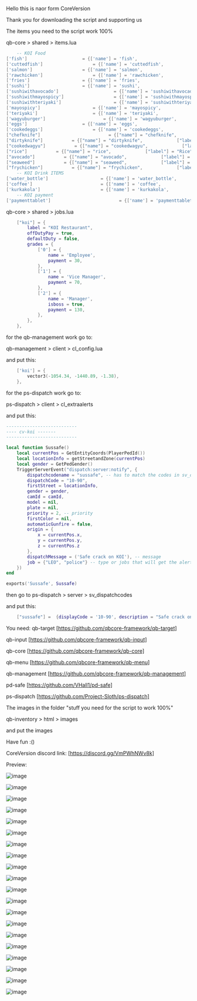 Hello this is naor form CoreVersion

Thank you for downloading the script and supporting us 

The items you need to the script work 100%

qb-core > shared > items.lua

```lua
    -- KOI Food
['fish'] 				 	 = {['name'] = 'fish', 			  	  		['label'] = 'Raw Fish', 				['weight'] = 2200, 		['type'] = 'item', 		['image'] = 'rawfish.png', 			['unique'] = false, 	['useable'] = true, 	['shouldClose'] = true,	   ['combinable'] = nil,   ['description'] = 'Ching Chang Raw fish'},
['cuttedfish'] 				 	 = {['name'] = 'cuttedfish', 			  	  		['label'] = 'Cutted Fish', 				['weight'] = 2200, 		['type'] = 'item', 		['image'] = 'cuttedfish.png', 			['unique'] = false, 	['useable'] = true, 	['shouldClose'] = true,	   ['combinable'] = nil,   ['description'] = 'Ching Chang Cutted Fish'},
['salmon'] 				 	 = {['name'] = 'salmon', 			  	  		['label'] = 'Salmon', 				['weight'] = 2200, 		['type'] = 'item', 		['image'] = 'salmon.png', 			['unique'] = false, 	['useable'] = true, 	['shouldClose'] = true,	   ['combinable'] = nil,   ['description'] = 'Ching Chang salmon'},
['rawchicken'] 				 	 = {['name'] = 'rawchicken', 			  	  		['label'] = 'Raw Chicken', 				['weight'] = 2200, 		['type'] = 'item', 		['image'] = 'rawhicken.png', 			['unique'] = false, 	['useable'] = true, 	['shouldClose'] = true,	   ['combinable'] = nil,   ['description'] = 'Ching Chang Raw Chicken'},
['fries'] 				 	 = {['name'] = 'fries', 			  	  		['label'] = 'Fries', 				['weight'] = 2200, 		['type'] = 'item', 		['image'] = 'fries.png', 			['unique'] = false, 	['useable'] = true, 	['shouldClose'] = true,	   ['combinable'] = nil,   ['description'] = 'Ching Chang Fries'},
['sushi'] 				 	 = {['name'] = 'sushi', 			  	  		['label'] = 'Sushi', 				['weight'] = 2200, 		['type'] = 'item', 		['image'] = 'sushi.png', 			['unique'] = false, 	['useable'] = true, 	['shouldClose'] = true,	   ['combinable'] = nil, ['description'] = 'Ching Chang Sushi'},
['sushiwithavocado'] 				 	 = {['name'] = 'sushiwithavocado', 			  	  		['label'] = 'Sushi with avocado', 				['weight'] = 2200, 		['type'] = 'item', 		['image'] = 'sushi.png', 			['unique'] = false, 	['useable'] = true, 	['shouldClose'] = true,	   ['combinable'] = nil,   ['description'] = 'Ching Chang Sushi with avocado'},
['sushiwithmayospicy'] 				 	 = {['name'] = 'sushiwithmayospicy', 			  	  		['label'] = 'Sushi with mayo spicy', 				['weight'] = 2200, 		['type'] = 'item', 		['image'] = 'sushi.png', 			['unique'] = false, 	['useable'] = true, 	['shouldClose'] = true,	   ['combinable'] = nil,   ['description'] = 'Sushi with mayo spicy'},
['sushiwithteriyaki'] 				 	 = {['name'] = 'sushiwithteriyaki', 			  	  		['label'] = 'Sushi with Teriyaki', 				['weight'] = 2200, 		['type'] = 'item', 		['image'] = 'sushi.png', 			['unique'] = false, 	['useable'] = true, 	['shouldClose'] = true,	   ['combinable'] = nil,   ['description'] = 'Sushi with Teriyaki'},
['mayospicy'] 				 	 = {['name'] = 'mayospicy', 			  	  		['label'] = 'mayo spicy', 				['weight'] = 2200, 		['type'] = 'item', 		['image'] = 'mayospicy.png', 			['unique'] = false, 	['useable'] = true, 	['shouldClose'] = true,	   ['combinable'] = {accept = {'sushi', 'sushiwithavocado'}, reward = 'sushiwithmayospicy',   anim = {['dict'] = 'anim@amb@business@weed@weed_inspecting_high_dry@', ['lib'] = 'weed_inspecting_high_base_inspector', ['text'] = 'Mix sushi', ['timeOut'] = 5000}},   ['description'] = 'mayo spicy'},
['teriyaki'] 				 	 = {['name'] = 'teriyaki', 			  	  		['label'] = 'Teriyaki', 				['weight'] = 2200, 		['type'] = 'item', 		['image'] = 'teriyaki.png', 			['unique'] = false, 	['useable'] = true, 	['shouldClose'] = true,	   ['combinable'] = {accept = {'sushi', 'sushiwithavocado'}, reward = 'sushiwithteriyaki',   anim = {['dict'] = 'anim@amb@business@weed@weed_inspecting_high_dry@', ['lib'] = 'weed_inspecting_high_base_inspector', ['text'] = 'Mix sushi', ['timeOut'] = 5000}},   ['description'] = 'Teriyaki'},
['wagyuburger'] 				 	 = {['name'] = 'wagyuburger', 			  	  		['label'] = 'Wagyu meat', 				['weight'] = 2200, 		['type'] = 'item', 	['image'] = 'wagyuburger.png', 			['unique'] = false, 	['useable'] = true, 	['shouldClose'] = true,	   ['combinable'] = nil,   ['description'] = 'wagyu burger'},
['eggs'] 				 	 = {['name'] = 'eggs', 			  	  		['label'] = 'eggs', 				['weight'] = 2200, 		['type'] = 'item', 		['image'] = 'eggs.png', 			['unique'] = false, 	['useable'] = true, 	['shouldClose'] = true,	   ['combinable'] = nil,   ['description'] = 'eggs'},
['cookedeggs'] 				 	 = {['name'] = 'cookedeggs', 			  	  		['label'] = 'cooked eggs', 				['weight'] = 2200, 		['type'] = 'item', 		['image'] = 'cookedeggs.png', 			['unique'] = false, 	['useable'] = true, 	['shouldClose'] = true,	   ['combinable'] = nil,   ['description'] = 'cooked eggs'},
["chefknife"]                          = {["name"] = "chefknife",                           ["label"] = "Chef knife",                     ["weight"] = 7000,         ["type"] = "item",   ["image"] = "chefknife.png",                 ["unique"] = true,         ["useable"] = false,     ["combinable"] = nil, ["description"] = "Chef knife", ["created"] = nil, ["decay"] = 18.0},
["dirtyknife"]           = {["name"] = "dirtyknife",             ["label"] = "Dirty Knife",             ["weight"] = 2200,     ["type"] = "item",      ["image"] = "dirtyknife.png",         ["unique"] = true,         ["useable"] = true,     ["combinable"] = nil, ["description"] = "Dirty chef knife", ["created"] = nil, ["decay"] = 18.0},
["cookedwagyu"]           = {["name"] = "cookedwagyu",             ["label"] = "Cocked Wagyu",             ["weight"] = 2200,     ["type"] = "item",      ["image"] = "cookedwagyu.png",         ["unique"] = true,         ["useable"] = true,     ["combinable"] = nil, ["description"] = "Cocked wagyu", ["created"] = nil, ["decay"] = 18.0},
["rice"]           = {["name"] = "rice",             ["label"] = "Rice",             ["weight"] = 2200,     ["type"] = "item",      ["image"] = "rice.png",         ["unique"] = true,         ["useable"] = false,     ["combinable"] = nil, ["description"] = "Rice", ["created"] = nil, ["decay"] = 18.0},
["avocado"]           = {["name"] = "avocado",             ["label"] = "Avocado",             ["weight"] = 2200,     ["type"] = "item",      ["image"] = "avocado.png",         ["unique"] = true,         ["useable"] = true,     ["combinable"] = nil, ["description"] = "Cocked wagyu", ["created"] = nil, ["decay"] = 18.0},
["seaweed"]           = {["name"] = "seaweed",             ["label"] = "Nori seaweed",             ["weight"] = 2200,     ["type"] = "item",      ["image"] = "seaweed.png",         ["unique"] = true,         ["useable"] = true,     ["combinable"] = nil, ["description"] = "Cocked wagyu", ["created"] = nil, ["decay"] = 18.0},
["frychicken"]           = {["name"] = "frychicken",             ["label"] = "Chili Chicken",             ["weight"] = 2200,     ["type"] = "item",      ["image"] = "chicken.png",         ["unique"] = true,         ["useable"] = true,     ["combinable"] = nil, ["description"] = "Chili Chicken", ["created"] = nil, ["decay"] = 18.0},
    -- KOI Drink ITEMS
['water_bottle']                    = {['name'] = 'water_bottle',                      ['label'] = 'Bottle of Water',           ['weight'] = 500,          ['type'] = 'item',         ['image'] = 'water_bottle.png',            ['unique'] = false,         ['useable'] = true,     ['shouldClose'] = true,       ['combinable'] = nil,   ['description'] = 'For all the thirsty out there'},
['coffee']                          = {['name'] = 'coffee',                            ['label'] = 'Coffee',                    ['weight'] = 200,          ['type'] = 'item',         ['image'] = 'coffee.png',                  ['unique'] = false,         ['useable'] = true,     ['shouldClose'] = true,       ['combinable'] = nil,   ['description'] = 'Pump 4 Caffeine'},
['kurkakola']                       = {['name'] = 'kurkakola',                         ['label'] = 'Cola',                      ['weight'] = 500,          ['type'] = 'item',         ['image'] = 'cola.png',                    ['unique'] = false,         ['useable'] = true,     ['shouldClose'] = true,       ['combinable'] = nil,   ['description'] = 'For all the thirsty out there'},
    -- KOI payment
['paymenttablet']                          = {['name'] = 'paymenttablet',                            ['label'] = 'KOI Tablet',                    ['weight'] = 2000,         ['type'] = 'item',         ['image'] = 'tablet.png',                  ['unique'] = false,         ['useable'] = true,     ['shouldClose'] = true,      ['combinable'] = nil,   ['description'] = 'Expensive tablet'},
```
qb-core > shared > jobs.lua

```lua
    ["koi"] = {
        label = "KOI Restaurant",
        offDutyPay = true,
        defaultDuty = false,
        grades = {
            ['0'] = {
                name = 'Employee',
                payment = 30,
            },
            ['1'] = {
                name = 'Vice Manager',
                payment = 70,
            },
            ['2'] = {
                name = 'Manager',
                isboss = true,
                payment = 130,
            },
        },
    },
```

for the qb-management work go to:

qb-management > client > cl_config.lua

and put this:

```lua
    ['koi'] = {
        vector3(-1054.34, -1440.89, -1.38),
    },
```

for the ps-dispatch work go to:

ps-dispatch > client > cl_extraalerts

and put this:

```lua
---------------------------
---- cv-koi -------
---------------------------

local function Sussafe()
    local currentPos = GetEntityCoords(PlayerPedId())
    local locationInfo = getStreetandZone(currentPos)
    local gender = GetPedGender()
    TriggerServerEvent("dispatch:server:notify", {
        dispatchcodename = "sussafe", -- has to match the codes in sv_dispatchcodes.lua so that it generates the right blip
        dispatchCode = "10-90",
        firstStreet = locationInfo,
        gender = gender,
        camId = camId,
        model = nil,
        plate = nil,
        priority = 2, -- priority
        firstColor = nil,
        automaticGunfire = false,
        origin = {
            x = currentPos.x,
            y = currentPos.y,
            z = currentPos.z
        },
        dispatchMessage = ('Safe crack on KOI'), -- message
        job = {"LEO", "police"} -- type or jobs that will get the alerts
    })
end

exports('Sussafe', Sussafe)
```

then go to ps-dispatch > server > sv_dispatchcodes

and put this:

```lua
	["sussafe"] =  {displayCode = '10-90', description = "Safe crack on KOI", radius = 0, recipientList = {'LEO', 'police'}, blipSprite = 814, blipColour = 5, blipScale = 1.5, blipLength = 2, sound = "robberysound", offset = "false", blipflash = "false"},
```

You need:
qb-target [https://github.com/qbcore-framework/qb-target]

qb-input  [https://github.com/qbcore-framework/qb-input]

qb-core   [https://github.com/qbcore-framework/qb-core]

qb-menu   [https://github.com/qbcore-framework/qb-menu]

qb-management [https://github.com/qbcore-framework/qb-management]

pd-safe   [https://github.com/VHall1/pd-safe]

ps-dispatch [https://github.com/Project-Sloth/ps-dispatch]

The images in the folder "stuff you need for the script to work 100%"

qb-inventory > html > images

and put the images

Have fun :()

CoreVersion discord link: [https://discord.gg/VmPWhNWv8k]

Preview:

![image](https://github.com/CoreVersion/cv-koi/assets/111662813/026698e1-cb3c-4b75-8cdd-571851601032)

![image](https://github.com/CoreVersion/cv-koi/assets/111662813/eb70f00e-d93b-4c98-bb94-6d6eff7e34fd)

![image](https://github.com/CoreVersion/cv-koi/assets/111662813/62f27d36-433a-4796-b400-fce7a191380c)

![image](https://github.com/CoreVersion/cv-koi/assets/111662813/4d54afaf-015a-4db8-b3d8-2f91338191f3)

![image](https://github.com/CoreVersion/cv-koi/assets/111662813/1f0e21b7-ee01-4c1e-889b-3a4523cb62c6)

![image](https://github.com/CoreVersion/cv-koi/assets/111662813/c867295d-bdda-4e3e-b5ca-43e35263491f)

![image](https://github.com/CoreVersion/cv-koi/assets/111662813/9fde8477-c754-4da3-820c-ca0bc1f27886)

![image](https://github.com/CoreVersion/cv-koi/assets/111662813/0145f939-13e9-4646-ba44-41835529e910)

![image](https://github.com/CoreVersion/cv-koi/assets/111662813/ca1e0264-4cd6-4d93-bb71-f43aee6e4f6e)

![image](https://github.com/CoreVersion/cv-koi/assets/111662813/fb770ea0-4054-4639-8af6-65caba078e7b)

![image](https://github.com/CoreVersion/cv-koi/assets/111662813/2f3e5765-abb2-45ff-9e65-1e4c5903b2a7)

![image](https://github.com/CoreVersion/cv-koi/assets/111662813/fa5dc39c-3062-4e34-86dc-ea9383a235fb)

![image](https://github.com/CoreVersion/cv-koi/assets/111662813/68660986-e80b-4f55-9ebc-f06e4a8b2f35)

![image](https://github.com/CoreVersion/cv-koi/assets/111662813/e973386e-1a54-44dc-b59d-9281facab47a)

![image](https://github.com/CoreVersion/cv-koi/assets/111662813/1b56f433-e341-43d1-b067-eb43c65d9c07)

![image](https://github.com/CoreVersion/cv-koi/assets/111662813/0ce3c8ac-437b-4221-a87d-5b01e19c0d40)

![image](https://github.com/CoreVersion/cv-koi/assets/111662813/10211a05-7849-4163-b406-3eb61e586ee3)

![image](https://github.com/CoreVersion/cv-koi/assets/111662813/298af76f-508d-4073-b792-26569b28b2f2)

![image](https://github.com/CoreVersion/cv-koi/assets/111662813/03179633-629a-400e-a9fb-20e0f381537c)

![image](https://github.com/CoreVersion/cv-koi/assets/111662813/c215a582-1120-4ce3-9d28-2a17e73484d3)


